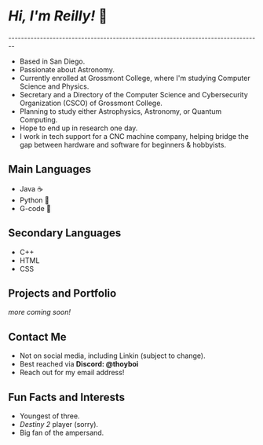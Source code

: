 # ***Hi, I'm Reilly!*** 🤸
_-_-_-_-_-_-_-_-_-_-_-_-_-_-_-_-_-_-_-_-_-_-_-_-_-_-_-_-_-_-_-_-_-_-_-_-_-_-_-_-_-_-_-_-_-_-_-_-_-_-_-_-_-_-_-_-_-_-_-_-_-_-_-_-_-_-_-_-_-_-_-_-_-_-_-_-_-_-_-_-
- Based in San Diego. 
- Passionate about Astronomy.
- Currently enrolled at Grossmont College, where I'm studying Computer Science and Physics.
- Secretary and a Directory of the Computer Science and Cybersecurity Organization (CSCO) of Grossmont College.
- Planning to study either Astrophysics, Astronomy, or Quantum Computing.
- Hope to end up in research one day.
- I work in tech support for a CNC machine company, helping bridge the gap between hardware and software for beginners & hobbyists.

## Main Languages

- Java ☕️
- Python 🐍
- G-code 🤖

## Secondary Languages

- C++
- HTML
- CSS

## Projects and Portfolio

*more coming soon!*

## Contact Me

- Not on social media, including Linkin (subject to change).
- Best reached via **Discord: @thoyboi**
- Reach out for my email address! 

## Fun Facts and Interests

- Youngest of three.
- *Destiny 2* player (sorry).
- Big fan of the ampersand.
